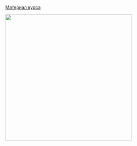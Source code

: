 [Материал курса](https://polis-mail-ru.github.io/2021-android/01_intro/014_doom_fire/)

<img src="docs/fire.gif"  width="400px"/>